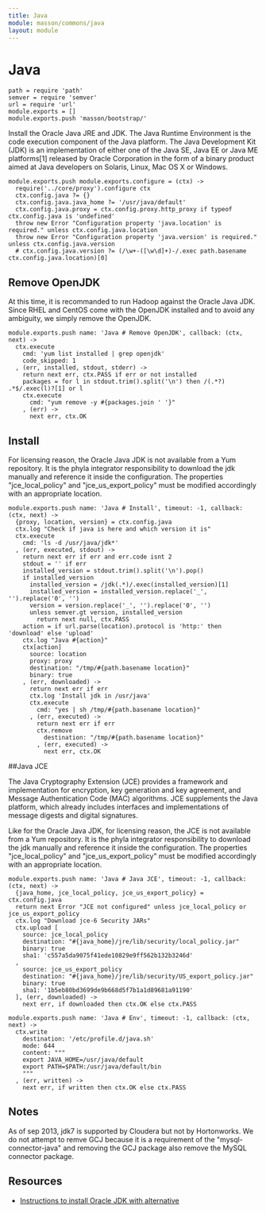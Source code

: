 ```yaml
---
title: Java
module: masson/commons/java
layout: module
---
```


# Java

    path = require 'path'
    semver = require 'semver'
    url = require 'url'
    module.exports = []
    module.exports.push 'masson/bootstrap/'

Install the Oracle Java JRE and JDK. The Java Runtime Environment is the code 
execution component of the Java platform. The Java Development Kit (JDK) is 
an implementation of either one of the Java SE, Java EE or Java ME platforms[1] 
released by Oracle Corporation in the form of a binary product aimed at Java 
developers on Solaris, Linux, Mac OS X or Windows.

    module.exports.push module.exports.configure = (ctx) ->
      require('../core/proxy').configure ctx
      ctx.config.java ?= {}
      ctx.config.java.java_home ?= '/usr/java/default'
      ctx.config.java.proxy = ctx.config.proxy.http_proxy if typeof ctx.config.java is 'undefined'
      throw new Error "Configuration property 'java.location' is required." unless ctx.config.java.location
      throw new Error "Configuration property 'java.version' is required." unless ctx.config.java.version
      # ctx.config.java.version ?= (/\w+-([\w\d]+)-/.exec path.basename ctx.config.java.location)[0]

## Remove OpenJDK

At this time, it is recommanded to run Hadoop against the Oracle Java JDK. Since RHEL and CentOS 
come with the OpenJDK installed and to avoid any ambiguity, we simply remove the OpenJDK.

    module.exports.push name: 'Java # Remove OpenJDK', callback: (ctx, next) ->
      ctx.execute
        cmd: 'yum list installed | grep openjdk'
        code_skipped: 1
      , (err, installed, stdout, stderr) ->
        return next err, ctx.PASS if err or not installed
        packages = for l in stdout.trim().split('\n') then /(.*?) .*$/.exec(l)?[1] or l
        ctx.execute
          cmd: "yum remove -y #{packages.join ' '}"
        , (err) ->
          next err, ctx.OK

## Install

For licensing reason, the Oracle Java JDK is not available from a Yum repository. It is the
phyla integrator responsibility to download the jdk manually and reference it 
inside the configuration. The properties "jce\_local\_policy" and 
"jce\_us\_export_policy" must be modified accordingly with an appropriate location.

    module.exports.push name: 'Java # Install', timeout: -1, callback: (ctx, next) ->
      {proxy, location, version} = ctx.config.java
      ctx.log "Check if java is here and which version it is"
      ctx.execute
        cmd: 'ls -d /usr/java/jdk*'
      , (err, executed, stdout) ->
        return next err if err and err.code isnt 2
        stdout = '' if err
        installed_version = stdout.trim().split('\n').pop()
        if installed_version
          installed_version = /jdk(.*)/.exec(installed_version)[1]
          installed_version = installed_version.replace('_', '').replace('0', '')
          version = version.replace('_', '').replace('0', '')
          unless semver.gt version, installed_version
            return next null, ctx.PASS
        action = if url.parse(location).protocol is 'http:' then 'download' else 'upload'
        ctx.log "Java #{action}"
        ctx[action]
          source: location
          proxy: proxy
          destination: "/tmp/#{path.basename location}"
          binary: true
        , (err, downloaded) ->
          return next err if err
          ctx.log 'Install jdk in /usr/java'
          ctx.execute
            cmd: "yes | sh /tmp/#{path.basename location}"
          , (err, executed) ->
            return next err if err
            ctx.remove
              destination: "/tmp/#{path.basename location}"
            , (err, executed) ->
              next err, ctx.OK

##Java JCE

The Java Cryptography Extension (JCE) provides a framework and implementation for encryption, 
key generation and key agreement, and Message Authentication Code (MAC) algorithms. JCE 
supplements the Java platform, which already includes interfaces and implementations of 
message digests and digital signatures.

Like for the Oracle Java JDK, for licensing reason, the JCE is not available from a Yum 
repository. It is the phyla integrator responsibility to download the jdk manually and 
reference it inside the configuration. The properties "jce\_local\_policy" and 
"jce\_us\_export_policy" must be modified accordingly with an appropriate location.

    module.exports.push name: 'Java # Java JCE', timeout: -1, callback: (ctx, next) ->
      {java_home, jce_local_policy, jce_us_export_policy} = ctx.config.java
      return next Error "JCE not configured" unless jce_local_policy or jce_us_export_policy
      ctx.log "Download jce-6 Security JARs"
      ctx.upload [
        source: jce_local_policy
        destination: "#{java_home}/jre/lib/security/local_policy.jar"
        binary: true
        sha1: 'c557a5da9075f41ede10829e9ff562b132b3246d'
      ,
        source: jce_us_export_policy
        destination: "#{java_home}/jre/lib/security/US_export_policy.jar"
        binary: true
        sha1: '1b5eb80bd3699de9b668d5f7b1a1d89681a91190'
      ], (err, downloaded) ->
        next err, if downloaded then ctx.OK else ctx.PASS

    module.exports.push name: 'Java # Env', timeout: -1, callback: (ctx, next) ->
      ctx.write
        destination: '/etc/profile.d/java.sh'
        mode: 644
        content: """
        export JAVA_HOME=/usr/java/default
        export PATH=$PATH:/usr/java/default/bin
        """
      , (err, written) ->
        next err, if written then ctx.OK else ctx.PASS

## Notes

As of sep 2013, jdk7 is supported by Cloudera but not by Hortonworks.
We do not attempt to remve GCJ because it is a requirement of the "mysql-connector-java"
and removing the GCJ package also remove the MySQL connector package.

## Resources

*   [Instructions to install Oracle JDK with alternative](http://www.if-not-true-then-false.com/2010/install-sun-oracle-java-jdk-jre-6-on-fedora-centos-red-hat-rhel/) 




